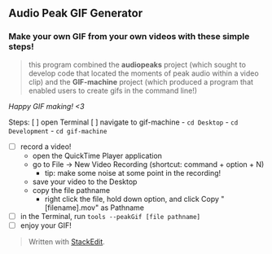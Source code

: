 ## Audio Peak GIF Generator
### Make your own GIF from your own videos with these simple steps!
> this program combined the **audiopeaks** project (which sought to develop code that located the moments of peak audio within a video clip) and the **GIF-machine** project (which produced a program that enabled users to create gifs in the command line!)


*Happy GIF making! <3*

Steps:
[ ] open Terminal 
[ ] navigate to gif-machine
	- `cd Desktop`
	- `cd Development`
	- `cd gif-machine`
- [ ] record a video!
	- open the QuickTime Player application
	- go to File -> New Video Recording (shortcut: command + option + N)
		- tip: make some noise at some point in the recording! 
	- save your video to the Desktop
	- copy the file pathname 
		- right click the file, hold down option, and click Copy "[filename].mov" as Pathname
- [ ] in the Terminal, run `tools --peakGif [file pathname]`
- [ ] enjoy your GIF!

> Written with [StackEdit](https://stackedit.io/).
<!--stackedit_data:
eyJoaXN0b3J5IjpbMTk4NTQyODkwMiwtMjEyNDE1ODkxNF19
-->